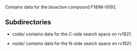 Contains data for the bioactive compound F1898-0092.

## Subdirectories

- cside/ contains data for the C-side search space on rv1821.

- nside/ contains data for the N-side search space on rv1821.


